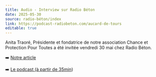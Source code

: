 ```yaml
---
title: Audio - Interview sur Radio Béton
date: 2025-05-30
source: radio-béton/index
link: https://podcast-radiobeton.com/aucard-de-tours
editable: true
---
```

Anita Traoré, Présidente et fondatrice de notre association Chance et 
Protection Pour Toutes a été invitée vendredi 30 mai chez Radio Béton.

➡️ [Notre article](https://info.associationcppt.fr/actions/2025-05-30-interview-sur-radio-b%C3%A9ton/)

➡️ [Le podcast (à partir de 35min](https://podcast-radiobeton.com/carte-blanche-mariotte))
